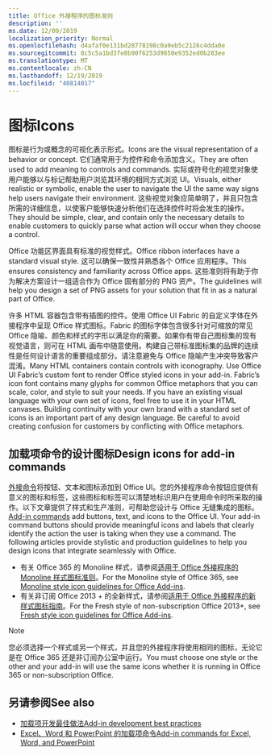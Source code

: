 ```yaml
---
title: Office 外接程序的图标准则
description: ''
ms.date: 12/09/2019
localization_priority: Normal
ms.openlocfilehash: d4afaf0e131bd28778198c0a9eb5c2126c4dda0e
ms.sourcegitcommit: 8c5c5a1bd3fe8b90f6253d9850e9352ed0b283ee
ms.translationtype: MT
ms.contentlocale: zh-CN
ms.lasthandoff: 12/19/2019
ms.locfileid: "40814017"
---
```

# <a name="icons"></a><span data-ttu-id="a0ad9-102">图标</span><span class="sxs-lookup"><span data-stu-id="a0ad9-102">Icons</span></span>

<span data-ttu-id="a0ad9-103">图标是行为或概念的可视化表示形式。</span><span class="sxs-lookup"><span data-stu-id="a0ad9-103">Icons are the visual representation of a behavior or concept.</span></span> <span data-ttu-id="a0ad9-104">它们通常用于为控件和命令添加含义。</span><span class="sxs-lookup"><span data-stu-id="a0ad9-104">They are often used to add meaning to controls and commands.</span></span> <span data-ttu-id="a0ad9-105">实际或符号化的视觉对象使用户能够以与标记帮助用户浏览其环境的相同方式浏览 UI。</span><span class="sxs-lookup"><span data-stu-id="a0ad9-105">Visuals, either realistic or symbolic, enable the user to navigate the UI the same way signs help users navigate their environment.</span></span> <span data-ttu-id="a0ad9-106">这些视觉对象应简单明了，并且只包含所需的详细信息，以使客户能够快速分析他们在选择控件时将会发生的操作。</span><span class="sxs-lookup"><span data-stu-id="a0ad9-106">They should be simple, clear, and contain only the necessary details to enable customers to quickly parse what action will occur when they choose a control.</span></span>

<span data-ttu-id="a0ad9-107">Office 功能区界面具有标准的视觉样式。</span><span class="sxs-lookup"><span data-stu-id="a0ad9-107">Office ribbon interfaces have a standard visual style.</span></span> <span data-ttu-id="a0ad9-108">这可以确保一致性并熟悉各个 Office 应用程序。</span><span class="sxs-lookup"><span data-stu-id="a0ad9-108">This ensures consistency and familiarity across Office apps.</span></span> <span data-ttu-id="a0ad9-109">这些准则将有助于你为解决方案设计一组适合作为 Office 固有部分的 PNG 资产。</span><span class="sxs-lookup"><span data-stu-id="a0ad9-109">The guidelines will help you design a set of PNG assets for your solution that fit in as a natural part of Office.</span></span>

<span data-ttu-id="a0ad9-p103">许多 HTML 容器包含带有插图的控件。使用 Office UI Fabric 的自定义字体在外接程序中呈现 Office 样式图标。Fabric 的图标字体包含很多针对可缩放的常见 Office 隐喻、颜色和样式的字形以满足你的需要。如果你有带自己图标集的现有视觉语言，则可在 HTML 画布中随意使用。构建自己带标准图标集的品牌的连续性是任何设计语言的重要组成部分。请注意避免与 Office 隐喻产生冲突导致客户混淆。</span><span class="sxs-lookup"><span data-stu-id="a0ad9-p103">Many HTML containers contain controls with iconography. Use Office UI Fabric’s custom font to render Office styled icons in your add-in. Fabric’s icon font contains many glyphs for common Office metaphors that you can scale, color, and style to suit your needs. If you have an existing visual language with your own set of icons, feel free to use it in your HTML canvases. Building continuity with your own brand with a standard set of icons is an important part of any design language. Be careful to avoid creating confusion for customers by conflicting with Office metaphors.</span></span>

## <a name="design-icons-for-add-in-commands"></a><span data-ttu-id="a0ad9-116">加载项命令的设计图标</span><span class="sxs-lookup"><span data-stu-id="a0ad9-116">Design icons for add-in commands</span></span>

<span data-ttu-id="a0ad9-p104">[外接命令](add-in-commands.md)将按钮、文本和图标添加到 Office UI。您的外接程序命令按钮应提供有意义的图标和标签，这些图标和标签可以清楚地标识用户在使用命令时所采取的操作。以下文章提供了样式和生产准则，可帮助您设计与 Office 无缝集成的图标。</span><span class="sxs-lookup"><span data-stu-id="a0ad9-p104">[Add-in commands](add-in-commands.md) add buttons, text, and icons to the Office UI. Your add-in command buttons should provide meaningful icons and labels that clearly identify the action the user is taking when they use a command. The following articles provide stylistic and production guidelines to help you design icons that integrate seamlessly with Office.</span></span>

- <span data-ttu-id="a0ad9-120">有关 Office 365 的 Monoline 样式，请参阅[适用于 Office 外接程序的 Monoline 样式图标准则](add-in-icons-monoline.md)。</span><span class="sxs-lookup"><span data-stu-id="a0ad9-120">For the Monoline style of Office 365, see [Monoline style icon guidelines for Office Add-ins](add-in-icons-monoline.md).</span></span>
- <span data-ttu-id="a0ad9-121">有关非订阅 Office 2013 + 的全新样式，请参阅[适用于 Office 外接程序的新样式图标指南](add-in-icons-fresh.md)。</span><span class="sxs-lookup"><span data-stu-id="a0ad9-121">For the Fresh style of non-subscription Office 2013+, see [Fresh style icon guidelines for Office Add-ins](add-in-icons-fresh.md).</span></span>

> [!NOTE]
> <span data-ttu-id="a0ad9-122">您必须选择一个样式或另一个样式，并且您的外接程序将使用相同的图标，无论它是在 Office 365 还是非订阅办公室中运行。</span><span class="sxs-lookup"><span data-stu-id="a0ad9-122">You must choose one style or the other and your add-in will use the same icons whether it is running in Office 365 or non-subscription Office.</span></span>

## <a name="see-also"></a><span data-ttu-id="a0ad9-123">另请参阅</span><span class="sxs-lookup"><span data-stu-id="a0ad9-123">See also</span></span>

- [<span data-ttu-id="a0ad9-124">加载项开发最佳做法</span><span class="sxs-lookup"><span data-stu-id="a0ad9-124">Add-in development best practices</span></span>](../concepts/add-in-development-best-practices.md)
- [<span data-ttu-id="a0ad9-125">Excel、Word 和 PowerPoint 的加载项命令</span><span class="sxs-lookup"><span data-stu-id="a0ad9-125">Add-in commands for Excel, Word, and PowerPoint</span></span>](../design/add-in-commands.md)
